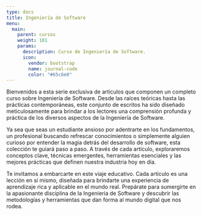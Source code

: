 ```yaml
---
type: docs
title: Ingeniería de Software
menu:
  main:
    parent: cursos
    weight: 101
    params:
      description: Curso de Ingeniería de Software.
      icon:
        vendor: bootstrap
        name: journal-code
        color: "#65c6e0"
---
```


Bienvenidos a esta serie exclusiva de artículos que componen un completo curso sobre Ingeniería de Software. Desde las raíces teóricas hasta las prácticas contemporáneas, este conjunto de escritos ha sido diseñado meticulosamente para brindar a los lectores una comprensión profunda y práctica de los diversos aspectos de la Ingeniería de Software.

Ya sea que seas un estudiante ansioso por adentrarte en los fundamentos, un profesional buscando refrescar conocimientos o simplemente alguien curioso por entender la magia detrás del desarrollo de software, esta colección te guiará paso a paso. A través de cada artículo, exploraremos conceptos clave, técnicas emergentes, herramientas esenciales y las mejores prácticas que definen nuestra industria hoy en día.

Te invitamos a embarcarte en este viaje educativo. Cada artículo es una lección en sí mismo, diseñada para brindarte una experiencia de aprendizaje rica y aplicable en el mundo real. Prepárate para sumergirte en la apasionante disciplina de la Ingeniería de Software y descubrir las metodologías y herramientas que dan forma al mundo digital que nos rodea.
